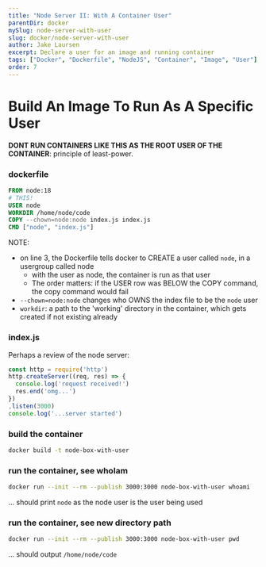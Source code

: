 ```yaml
---
title: "Node Server II: With A Container User"
parentDir: docker
mySlug: node-server-with-user
slug: docker/node-server-with-user
author: Jake Laursen
excerpt: Declare a user for an image and running container
tags: ["Docker", "Dockerfile", "NodeJS", "Container", "Image", "User"]
order: 7
---
```


# Build An Image To Run As A Specific User
**DONT RUN CONTAINERS LIKE THIS AS THE ROOT USER OF THE CONTAINER**: principle of least-power.

### dockerfile
```dockerfile
FROM node:18
# THIS!
USER node
WORKDIR /home/node/code
COPY --chown=node:node index.js index.js
CMD ["node", "index.js"]
```

NOTE:
- on line 3, the Dockerfile tells docker to CREATE a user called `node`, in a usergroup called node
  - with the user as node, the container is run as that user
  - The order matters: if the USER row was BELOW the COPY command, the copy command would fail
- `--chown=node:node` changes who OWNS the index file to be the `node` user
- `workdir`: a path to the 'working' directory in the container, which gets created if not existing already

### index.js
Perhaps a review of the node server:
```js
const http = require('http')
http.createServer((req, res) => {
  console.log('request received!')
  res.end('omg...')
})
,listen(3000)
console.log('...server started')
```
### build the container
```bash
docker build -t node-box-with-user
```

### run the container, see whoIam
```bash
docker run --init --rm --publish 3000:3000 node-box-with-user whoami
```
... should print ```node``` as the node user is the user being used

### run the container, see new directory path
```bash
docker run --init --rm --publish 3000:3000 node-box-with-user pwd
```
... should output `/home/node/code`

